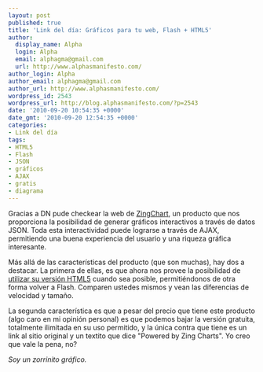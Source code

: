 ```yaml
---
layout: post
published: true
title: 'Link del día: Gráficos para tu web, Flash + HTML5'
author:
  display_name: Alpha
  login: Alpha
  email: alphagma@gmail.com
  url: http://www.alphasmanifesto.com/
author_login: Alpha
author_email: alphagma@gmail.com
author_url: http://www.alphasmanifesto.com/
wordpress_id: 2543
wordpress_url: http://blog.alphasmanifesto.com/?p=2543
date: '2010-09-20 10:54:35 +0000'
date_gmt: '2010-09-20 12:54:35 +0000'
categories:
- Link del día
tags:
- HTML5
- Flash
- JSON
- gráficos
- AJAX
- gratis
- diagrama
---
```


Gracias a DN pude checkear la web de [ZingChart](http://www.zingchart.com/), un producto que nos proporciona la posibilidad de generar gráficos interactivos a través de datos JSON. Toda esta interactividad puede lograrse a través de AJAX, permitiendo una buena experiencia del usuario y una riqueza gráfica interesante.

Más allá de las características del producto (que son muchas), hay dos a destacar. La primera de ellas, es que ahora nos provee la posibilidad de [utilizar su versión HTML5](http://www.zingchart.com/flash-and-html5-canvas/) cuando sea posible, permitiéndonos de otra forma volver a Flash. Comparen ustedes mismos y vean las diferencias de velocidad y tamaño.

La segunda característica es que a pesar del precio que tiene este producto (algo caro en mi opinión personal) es que podemos bajar la versión gratuita, totalmente ilimitada en su uso permitido, y la única contra que tiene es un link al sitio original y un textito que dice "Powered by Zing Charts". Yo creo que vale la pena, no?

_Soy un zorrinito gráfico._
